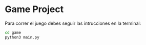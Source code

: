 # Game Project

Para correr el juego debes seguir las intrucciones en la terminal:

```sh
cd game
python3 main.py
```

